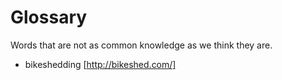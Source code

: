 # Glossary
Words that are not as common knowledge as we think they are.
* bikeshedding [http://bikeshed.com/]
